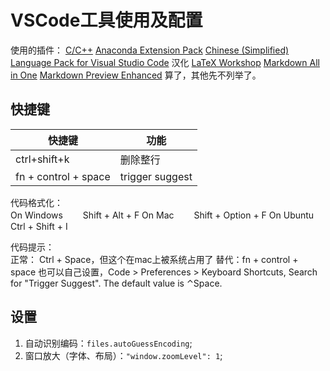 # VSCode工具使用及配置

使用的插件：
[C/C++]([https://link](https://marketplace.visualstudio.com/items?itemName=ms-vscode.cpptools))
[Anaconda Extension Pack](https://marketplace.visualstudio.com/items?itemName=ms-python.anaconda-extension-pack)
[Chinese (Simplified) Language Pack for Visual Studio Code](https://marketplace.visualstudio.com/items?itemName=MS-CEINTL.vscode-language-pack-zh-hans) 汉化
[LaTeX Workshop](https://marketplace.visualstudio.com/items?itemName=James-Yu.latex-workshop)
[Markdown All in One](https://marketplace.visualstudio.com/items?itemName=yzhang.markdown-all-in-one)
[Markdown Preview Enhanced](https://marketplace.visualstudio.com/items?itemName=shd101wyy.markdown-preview-enhanced)
算了，其他先不列举了。

## 快捷键

| 快捷键               | 功能            |
| -------------------- | --------------- |
| ctrl+shift+k         | 删除整行        |
| fn + control + space | trigger suggest |

代码格式化：  
On Windows 　　Shift + Alt + F
On Mac 　　Shift + Option + F
On Ubuntu　　 Ctrl + Shift + I

代码提示：  
正常： Ctrl + Space，但这个在mac上被系统占用了
替代：fn + control + space
也可以自己设置，Code > Preferences > Keyboard Shortcuts, Search for "Trigger Suggest". The default value is ⌃Space.

## 设置

1. 自动识别编码：`files.autoGuessEncoding`;
2. 窗口放大（字体、布局）：`"window.zoomLevel": 1`;
